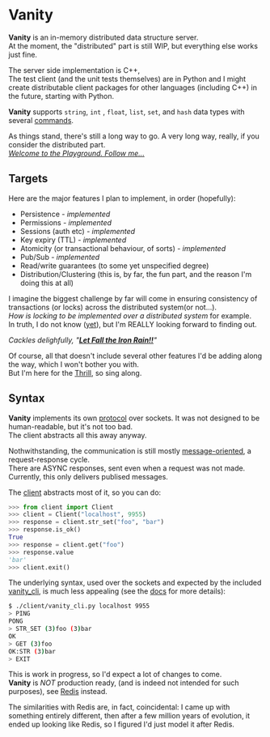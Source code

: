 # Vanity

**Vanity** is an in-memory distributed data structure server.  
At the moment, the "distributed" part is still WIP, but everything else works just fine.

The server side implementation is C++,  
The test client (and the unit tests themselves) are in Python and I might create distributable client packages for other languages (including C++) in the future, starting with Python.


**Vanity** supports ```string```, ```int``` , ```float```, ```list```, ```set```, and ```hash``` data types with several [commands](docs/commands/).  

As things stand, there's still a long way to go. A very long way, really, if you consider the distributed part.  
[*Welcome to the Playground. Follow me...*](https://youtu.be/3jfI-z__GY0?t=30)


## Targets
Here are the major features I plan to implement, in order (hopefully):

- Persistence *- implemented* 
- Permissions *- implemented*
- Sessions (auth etc) *- implemented*
- Key expiry (TTL) *- implemented*
- Atomicity (or transactional behaviour, of sorts) *- implemented*
- Pub/Sub *- implemented*
- Read/write guarantees (to some yet unspecified degree)
- Distribution/Clustering (this is, by far, the fun part, and the reason I'm doing this at all)


I imagine the biggest challenge by far will come in ensuring consistency of transactions (or locks) across the distributed system(or not...).  
*How is locking to be implemented over a distributed system* for example.  
In truth, I do not know ([yet](https://en.wikipedia.org/wiki/Distributed_lock_manager)), but I'm REALLY looking forward to finding out.

*Cackles delighfully, "[***Let Fall the Iron Rain!!***](https://red-rising.fandom.com/wiki/Iron_Rain)"*


Of course, all that doesn't include several other features I'd be adding along the way, which I won't bother you with.  
But I'm here for the [Thrill](https://coppermind.net/wiki/Nergaoul#The_Thrill), so sing along.


## Syntax
**Vanity** implements its own [protocol](docs/SYNTAX.md) over sockets. It was not designed to be human-readable, but it's not too bad.  
The client abstracts all this away anyway.  

Nothwithstanding, the communication is still mostly [message-oriented](docs/SYNTAX.md), a request-response cycle.  
There are ASYNC responses, sent even when a request was not made. Currently, this only delivers publised messages.


The [client](client/client_.py) abstracts most of it, so you can do:
```python
>>> from client import Client
>>> client = Client("localhost", 9955)
>>> response = client.str_set("foo", "bar")
>>> response.is_ok()
True
>>> response = client.get("foo")
>>> response.value
'bar'
>>> client.exit()
```

The underlying syntax, used over the sockets and expected by the included [vanity_cli](client/vanity_cli.py), is much less appealing (see the [docs](docs/SYNTAX.md) for more details):
```bash
$ ./client/vanity_cli.py localhost 9955
> PING
PONG
> STR_SET (3)foo (3)bar
OK
> GET (3)foo
OK:STR (3)bar
> EXIT
```

This is work in progress, so I'd expect a lot of changes to come.  
**Vanity** is *NOT* production ready, (and is indeed not intended for such purposes), see [Redis](https://redis.io) instead.  

The similarities with Redis are, in fact, coincidental: I came up with something entirely different, then after a few million years of evolution, it ended up looking like Redis, so I figured I'd just model it after Redis.